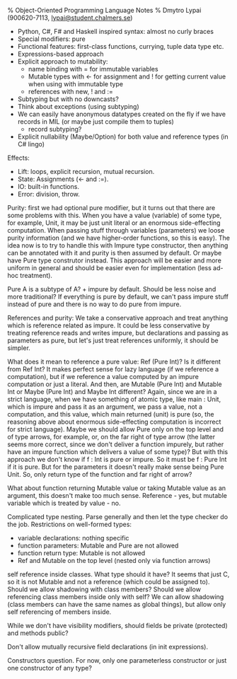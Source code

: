 % Object-Oriented Programming Language Notes
% Dmytro Lypai (900620-7113, lypai@student.chalmers.se)

* Python, C#, F# and Haskell inspired syntax: almost no curly braces
* Special modifiers: pure
* Functional features: first-class functions, currying, tuple data type etc.
* Expressions-based approach
* Explicit approach to mutability:
    + name binding with = for immutable variables
    + Mutable types with <- for assignment and ! for getting current value when using with immutable type
    + references with new, ! and :=
* Subtyping but with no downcasts?
* Think about exceptions (using subtyping)
* We can easily have anonymous datatypes created on the fly if we have records in MIL (or maybe just compile them to tuples)
    + record subtyping?
* Explicit nullability (Maybe/Option) for both value and reference types (in C# lingo)

Effects:

* Lift: loops, explicit recursion, mutual recursion.
* State: Assignments (<- and :=).
* IO: built-in functions.
* Error: division, throw.

Purity: first we had optional pure modifier, but it turns out that there are
some problems with this. When you have a value (variable) of some type, for
example, Unit, it may be just unit literal or an enormous side-effecting
computation. When passing stuff through variables (parameters) we loose purity
information (and we have higher-order functions, so this is easy). The idea now
is to try to handle this with Impure type constructor, then anything can be
annotated with it and purity is then assumed by default. Or maybe have Pure
type construtor instead. This approach will be easier and more uniform in
general and should be easier even for implementation (less ad-hoc treatment).

Pure A is a subtype of A? + impure by default. Should be less noise and more
traditional?
If everything is pure by default, we can't pass impure stuff instead of pure
and there is no way to do pure from impure.

References and purity: We take a conservative approach and treat anything which is
reference related as impure. It could be less conservative by treating
reference reads and writes impure, but declarations and passing as parameters
as pure, but let's just treat references uniformly, it should be simpler.

What does it mean to reference a pure value: Ref (Pure Int)? Is it different
from Ref Int? It makes perfect sense for lazy language (if we reference a
computation), but if we reference a value computed by an impure computation or
just a literal. And then, are Mutable (Pure Int) and Mutable Int or Maybe (Pure
Int) and Maybe Int different? Again, since we are in a strict language, when we
have something of atomic type, like main : Unit, which is impure and pass it as
an argument, we pass a value, not a computation, and this value, which main
returned (unit) is pure (so, the reasoning above about enormous side-effecting
computation is incorrect for strict language). Maybe we should allow Pure only
on the top level and of type arrows, for example, or, on the far right of type
arrow (the latter seems more correct, since we don't deliver a function
impurely, but rather have an impure function which delivers a value of some
type)? But with this approach we don't know if f : Int is pure or impure. So it
must be f : Pure Int if it is pure. But for the parameters it doesn't really
make sense being Pure Unit. So, only return type of the function and far right
of arrow?

What about function returning Mutable value or taking Mutable value as an
argument, this doesn't make too much sense.  Reference - yes, but mutable
variable which is treated by value - no.

Complicated type nesting. Parse generally and then let the type checker do the job.
Restrictions on well-formed types:
* variable declarations: nothing specific
* function parameters: Mutable and Pure are not allowed
* function return type: Mutable is not allowed
* Ref and Mutable on the top level (nested only via function arrows)

self reference inside classes. What type should it have? It seems that just
C, so it is not Mutable and not a reference (which could be assigned to).
Should we allow shadowing with class members? Should we allow referencing
class members inside only with self? We can allow shadowing (class members
can have the same names as global things), but allow only self referencing
of members inside.

While we don't have visibility modifiers, should fields be private
(protected) and methods public?

Don't allow mutually recursive field declarations (in init expressions).

Constructors question. For now, only one parameterless constructor or just one
constructor of any type?

